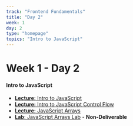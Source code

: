 ```yaml
---
track: "Frontend Fundamentals"
title: "Day 2"
week: 1
day: 2
type: "homepage"
topics: "Intro to JavaScript"
---
```



# Week 1 - Day 2

#### Intro to JavaScript

- [**Lecture:** Intro to JavaScript](/frontend-fundamentals/week-1/day-2/lecture-materials/intro-to-javascript/)
- [**Lecture:** Intro to JavaScript Control Flow](/frontend-fundamentals/week-1/day-2/lecture-materials/intro-to-javascript-control-flow/)
- [**Lecture:** JavaScript Arrays](/frontend-fundamentals/week-1/day-2/lecture-materials/intro-to-javascript-arrays/)
- [**Lab**: JavaScript Arrays Lab](/frontend-fundamentals/week-1/day-2/labs/javascript-arrays-lab/) - **Non-Deliverable**


<!-- 


<hr>

#### Lesson Recordings

- [**Intro to JavaScript**]()
- [**JavaScript Control Flow**]() 
- [**Intro to JavaScript Arrays**]()  
-->
